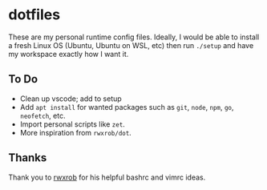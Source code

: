 # dotfiles

These are my personal runtime config files. Ideally, I would be able to install a fresh Linux OS (Ubuntu, Ubuntu on WSL, etc) then run `./setup` and have my workspace exactly how I want it.

## To Do

- Clean up vscode; add to setup
- Add `apt install` for wanted packages such as `git`, `node`, `npm`, `go`, `neofetch`, etc.
- Import personal scripts like `zet`.
- More inspiration from `rwxrob/dot`.

## Thanks

Thank you to [rwxrob](https://www.twitch.tv/rwxrob) for his helpful bashrc and vimrc ideas.
